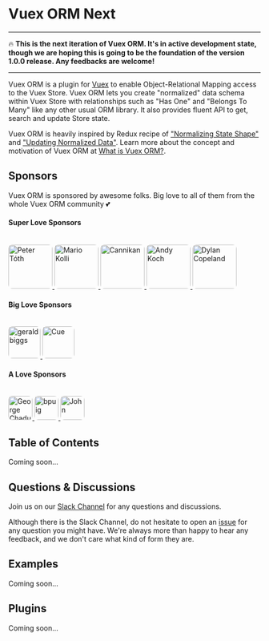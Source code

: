 # Vuex ORM Next

---

:fire: **This is the next iteration of Vuex ORM. It's in active development state, though we are hoping this is going to be the foundation of the version 1.0.0 release. Any feedbacks are welcome!**

---

Vuex ORM is a plugin for [Vuex](https://github.com/vuejs/vuex) to enable Object-Relational Mapping access to the Vuex Store. Vuex ORM lets you create "normalized" data schema within Vuex Store with relationships such as "Has One" and "Belongs To Many" like any other usual ORM library. It also provides fluent API to get, search and update Store state.

Vuex ORM is heavily inspired by Redux recipe of ["Normalizing State Shape"](https://redux.js.org/recipes/structuring-reducers/normalizing-state-shape) and ["Updating Normalized Data"](https://redux.js.org/recipes/structuring-reducers/updating-normalized-data). Learn more about the concept and motivation of Vuex ORM at [What is Vuex ORM?](/guide/prologue/what-is-vuex-orm.md).

## Sponsors

Vuex ORM is sponsored by awesome folks. Big love to all of them from the whole Vuex ORM community :two_hearts:

#### Super Love Sponsors

<br>

<a href="https://github.com/petertoth">
  <img src="https://avatars2.githubusercontent.com/u/3661783?s=460&v=4" alt="Peter Tóth" width="88" style="border-radius: 8px;">
</a>
<a href="https://github.com/phaust">
  <img src="https://avatars1.githubusercontent.com/u/2367770?s=460&v=4" alt="Mario Kolli" width="88" style="border-radius: 8px;">
</a>
<a href="https://github.com/cannikan">
  <img src="https://avatars2.githubusercontent.com/u/21893904?s=460&v=4" alt="Cannikan" width="88" style="border-radius: 8px;">
</a>
<a href="https://github.com/somazx">
  <img src="https://avatars0.githubusercontent.com/u/7306?s=460&v=4" alt="Andy Koch" width="88" style="border-radius: 8px;">
</a>
<a href="https://github.com/dylancopeland">
  <img src="https://avatars1.githubusercontent.com/u/99355?s=460&v=4" alt="Dylan Copeland" width="88" style="border-radius: 8px;">
</a>

#### Big Love Sponsors

<br>

<a href="https://github.com/geraldbiggs">
  <img src="https://avatars1.githubusercontent.com/u/3213608?s=460&v=4" alt="geraldbiggs" width="64" style="border-radius: 8px;">
</a>
<a href="https://github.com/cuebit">
  <img src="https://avatars0.githubusercontent.com/u/1493221?s=460&v=4" alt="Cue" width="64" style="border-radius: 8px;">
</a>

#### A Love Sponsors

<br>

<a href="https://github.com/georgechaduneli">
  <img src="https://avatars1.githubusercontent.com/u/9340753?s=460&v=4" alt="George Chaduneli" width="48" style="border-radius: 8px;">
</a>
<a href="https://github.com/bpuig">
  <img src="https://avatars3.githubusercontent.com/u/22938625?s=460&v=4" alt="bpuig" width="48" style="border-radius: 8px;">
</a>
<a href="https://github.com/robokozo">
  <img src="https://avatars2.githubusercontent.com/u/1719221?s=400&u=b5739798ee9a3d713f5ca3bd3d6a086c13d229a3&v=4" alt="John" width="48" style="border-radius: 8px;">
</a>

## Table of Contents

Coming soon...

## Questions & Discussions

Join us on our [Slack Channel](https://join.slack.com/t/vuex-orm/shared_invite/enQtNDQ0NjE3NTgyOTY2LTc1YTI2N2FjMGRlNGNmMzBkMGZlMmYxOTgzYzkzZDM2OTQ3OGExZDRkN2FmMGQ1MGJlOWM1NjU0MmRiN2VhYzQ) for any questions and discussions.

Although there is the Slack Channel, do not hesitate to open an [issue](https://github.com/vuex-orm/vuex-orm/issues) for any question you might have. We're always more than happy to hear any feedback, and we don't care what kind of form they are.

## Examples

Coming soon...

## Plugins

Coming soon...

